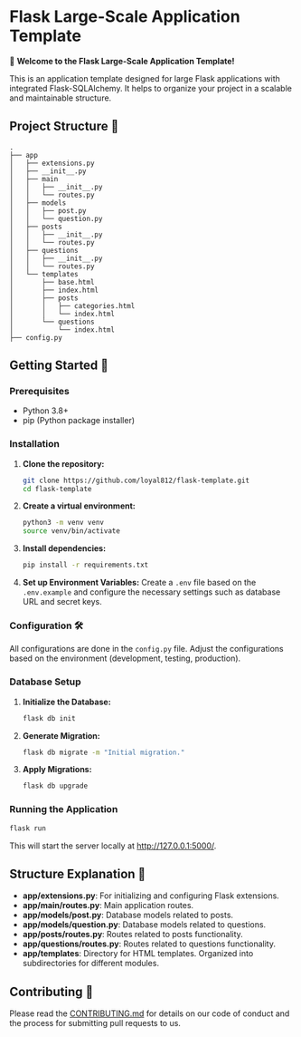 # Flask Large-Scale Application Template

🎉 **Welcome to the Flask Large-Scale Application Template!** 

This is an application template designed for large Flask applications with integrated Flask-SQLAlchemy. It helps to organize your project in a scalable and maintainable structure.

## Project Structure 📂
```plaintext
.
├── app
│   ├── extensions.py
│   ├── __init__.py
│   ├── main
│   │   ├── __init__.py
│   │   └── routes.py
│   ├── models
│   │   ├── post.py
│   │   └── question.py
│   ├── posts
│   │   ├── __init__.py
│   │   └── routes.py
│   ├── questions
│   │   ├── __init__.py
│   │   └── routes.py
│   └── templates
│       ├── base.html
│       ├── index.html
│       ├── posts
│       │   ├── categories.html
│       │   └── index.html
│       └── questions
│           └── index.html
├── config.py
```

## Getting Started 🚀

### Prerequisites
- Python 3.8+
- pip (Python package installer)

### Installation

1. **Clone the repository:**
    ```sh
    git clone https://github.com/loyal812/flask-template.git
    cd flask-template
    ```

2. **Create a virtual environment:**
    ```sh
    python3 -m venv venv
    source venv/bin/activate
    ```

3. **Install dependencies:**
    ```sh
    pip install -r requirements.txt
    ```

4. **Set up Environment Variables:**
   Create a `.env` file based on the `.env.example` and configure the necessary settings such as database URL and secret keys.

### Configuration 🛠️

All configurations are done in the `config.py` file. Adjust the configurations based on the environment (development, testing, production).

### Database Setup
1. **Initialize the Database:**
    ```sh
    flask db init
    ```

2. **Generate Migration:**
    ```sh
    flask db migrate -m "Initial migration."
    ```

3. **Apply Migrations:**
    ```sh
    flask db upgrade
    ```

### Running the Application

```sh
flask run
```

This will start the server locally at http://127.0.0.1:5000/.

## Structure Explanation 📘
- **app/extensions.py**: For initializing and configuring Flask extensions.
- **app/main/routes.py**: Main application routes.
- **app/models/post.py**: Database models related to posts.
- **app/models/question.py**: Database models related to questions.
- **app/posts/routes.py**: Routes related to posts functionality.
- **app/questions/routes.py**: Routes related to questions functionality.
- **app/templates**: Directory for HTML templates. Organized into subdirectories for different modules.

## Contributing 🤝

Please read the [CONTRIBUTING.md](CONTRIBUTING.md) for details on our code of conduct and the process for submitting pull requests to us.
